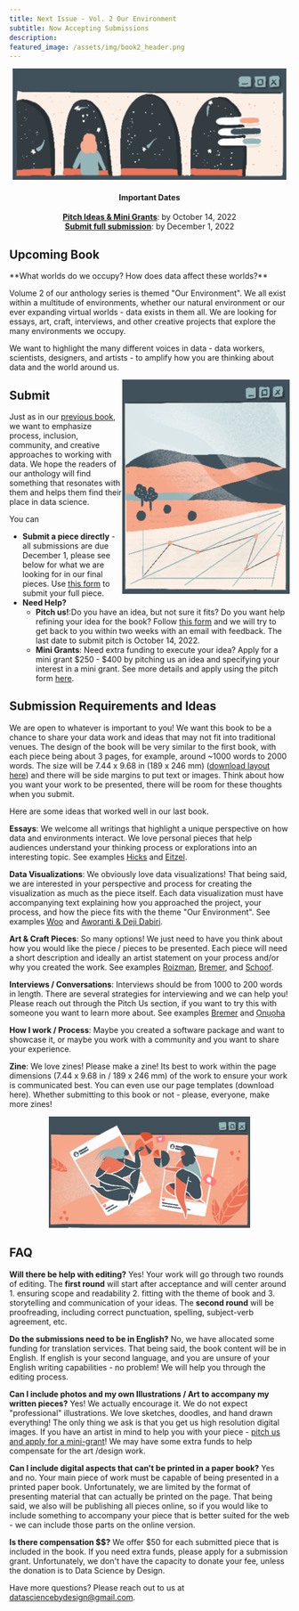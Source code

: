 ```yaml
---
title: Next Issue - Vol. 2 Our Environment
subtitle: Now Accepting Submissions 
description: 
featured_image: /assets/img/book2_header.png
---
```


<p align="center">
<img src="../assets/img/galaxy_window.png" alt="Pop-up windeow of A women looks out a window to the stars" height="200">
</p>


<center><H4>Important Dates </H4></center>
<center><b><a href = "https://forms.gle/y3Xdb2GTPUxYazcSA">Pitch Ideas & Mini Grants</a></b>: by October 14, 2022</center>
<center><b><a href = "https://forms.gle/38SF2xPbws2gZqcV6">Submit full submission</a></b>: by December 1, 2022</center>


<H2>Upcoming Book</H2>
**What worlds do we occupy? How does data affect these worlds?** 

Volume 2 of our anthology series is themed "Our Environment".  We all exist within a multitude of environments, whether our natural environment or our ever expanding virtual worlds - data exists in them all. We are looking for essays, art, craft, interviews, and other creative projects that explore the many environments we occupy. 

We want to highlight the many different voices in data - data workers, scientists, designers, and artists - to amplify how you are thinking about data and the world around us.  

<img src="../assets/img/desert_window.png" alt="Pop-up window of a desert with data vizulaiztion elements. " align = "right" height="385">

<H2>Submit</H2>

Just as in our [previous book](https://datasciencebydesign.org/book), we want to emphasize process, inclusion, community, and creative approaches to working with data. We hope the readers of our anthology will find something that resonates with them and helps them find their place in data science. 

You can 
-  **Submit a piece directly** - all submissions are due December 1, please see below for what we are looking for in our final pieces. Use [this form](https://forms.gle/38SF2xPbws2gZqcV6) to submit your full piece.  
-  **Need Help?**
	-  **Pitch us!**:Do you have an idea, but not sure it fits?  Do you want help refining your idea for the book? Follow [this form](https://forms.gle/y3Xdb2GTPUxYazcSA) and we will try to get back to you within two weeks with an email with feedback. The last date to submit pitch is October 14, 2022. 
	-  **Mini Grants**: Need extra funding to execute your idea? Apply for a mini grant $250 - $400 by pitching us an idea and specifying your interest in a mini grant.  See more details and apply using the pitch form [here](https://forms.gle/y3Xdb2GTPUxYazcSA).

<H2>Submission Requirements and Ideas</H2>

We are open to whatever is important to you! We want this book to be a chance to share your data work and ideas that may not fit into traditional venues. The design of the book will be very similar to the first book, with each piece being about 3 pages, for example, around ~1000 words to 2000 words.  The size will be 7.44 x 9.68 in (189 x 246 mm) (<a href="/assets/pdfs/DSxD-interior-book-template.pdf" download>download layout here</a>) and there will be side margins to put text or images. Think about how you want your work to be presented, there will be room for these thoughts when you submit. 

Here are some ideas that worked well in our last book. 

**Essays**: We welcome all writings that highlight a unique perspective on how data and environments interact.  We love personal pieces that help audiences understand your thinking process or explorations into an interesting topic.  See examples [Hicks](https://datasciencebydesign.org/blog/when-we-miss-missingness) and [Eitzel](https://datasciencebydesign.org/blog/writing-a-modelers-manifesto-for-more-transparent-ethical-data-science). 

**Data Visualizations**: We obviously love data visualizations! That being said, we are interested in your perspective and process for creating the visualization as much as the piece itself. Each data visualization must have accompanying text explaining how you approached the project, your process, and how the piece fits with the theme "Our Environment". See examples [Woo](https://datasciencebydesign.org/blog/visualizing-our-daily-realities) and [Aworanti & Deji Dabiri](https://datasciencebydesign.org/blog/the-process-of-making-the-count).

**Art & Craft Pieces**: So many options! We just need to have you think about how you would like the piece / pieces to be presented.  Each piece will need a short description and ideally an artist statement on your process and/or why you created the work. See examples [Roizman](Roizman), [Bremer](https://datasciencebydesign.org/blog/a-conversation-with-nadieh-bremer), and [Schoof](https://datasciencebydesign.org/blog/the-future-of-data-science-includes-slow-data-science).

**Interviews / Conversations**: Interviews should be from 1000 to 200 words in length. There are several strategies for interviewing and we can help you! Please reach out through the Pitch Us section, if you want to try this with someone you want to learn more about. See examples [Bremer](https://datasciencebydesign.org/blog/a-conversation-with-nadieh-bremer) and [Ọnụọha](https://datasciencebydesign.org/blog/conversation-with-mimi)

**How I work / Process**:  Maybe you created a software package and want to showcase it, or maybe you work with a community and you want to share your experience.  

**Zine**: We love zines! Please make a zine! Its best to work within the page dimensions (7.44 x 9.68 in / 189 x 246 mm) of the work to ensure your work is communicated best. You can even use our page templates (download here). Whether submitting to this book or not - please, everyone, make more zines! 

<p align="center">
<img src="../assets/img/social_window.png" alt="A Pop-up window showing two women sharing data and hearts" height="200">
</p>

<H2>FAQ</H2>

**Will there be help with editing?** Yes! Your work will go through two rounds of editing. The **first round** will start after acceptance and will center around 1. ensuring scope and readability 2. fitting with the theme of book  and 3. storytelling and communication of your ideas. The **second round** will be proofreading, including correct punctuation, spelling, subject-verb agreement, etc.

**Do the submissions need to be in English?** No, we have allocated some funding for translation services. That being said, the book content will be in English. If english is your second language, and you are unsure of your English writing capabilities - no problem! We will help you through the editing process. 

**Can I include photos and my own Illustrations / Art to accompany my written pieces?** Yes! We actually encourage it. We do not expect "professional" illustrations. We love sketches, doodles, and hand drawn everything! The only thing we ask is that you get us high resolution digital images.  If you have an artist in mind to help you with your piece - [pitch us and apply for a mini-grant](https://forms.gle/y3Xdb2GTPUxYazcSA)! We may have some extra funds to help compensate for the art /design work.

**Can I include digital aspects that can't be printed in a paper book?** Yes and no.  Your main piece of work must be capable of being presented in a printed paper book.  Unfortunately, we are limited by the format of presenting material that can actually be printed on the page. That being said, we also will be publishing all pieces online, so if you would like to include something to accompany your piece that is better suited for the web - we can include those parts on the online version.

**Is there compensation $$?** We offer $50 for each submitted piece that is included in the book. If you need extra funds, please apply for a submission grant. Unfortunately, we don't have the capacity to donate your fee, unless the donation is to Data Science by Design.  


Have more questions?  Please reach out to us at datasciencebydesign@gmail.com.




